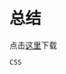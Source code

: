 # 总结

点击[这里](https://github.com/fzzjj2008/fzzjj2008.github.io/tree/main/docs/frontend/css/css.xmind)下载

```mindmap
CSS
```

